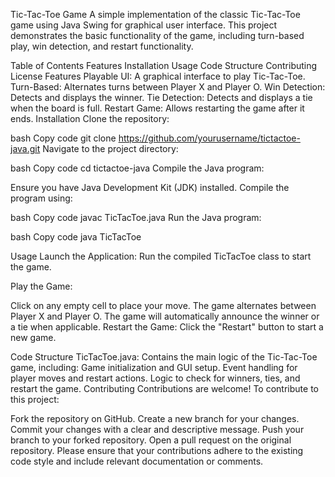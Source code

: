 Tic-Tac-Toe Game
A simple implementation of the classic Tic-Tac-Toe game using Java Swing for graphical user interface. This project demonstrates the basic functionality of the game, including turn-based play, win detection, and restart functionality.

Table of Contents
Features
Installation
Usage
Code Structure
Contributing
License
Features
Playable UI: A graphical interface to play Tic-Tac-Toe.
Turn-Based: Alternates turns between Player X and Player O.
Win Detection: Detects and displays the winner.
Tie Detection: Detects and displays a tie when the board is full.
Restart Game: Allows restarting the game after it ends.
Installation
Clone the repository:

bash
Copy code
git clone https://github.com/yourusername/tictactoe-java.git
Navigate to the project directory:

bash
Copy code
cd tictactoe-java
Compile the Java program:

Ensure you have Java Development Kit (JDK) installed. Compile the program using:

bash
Copy code
javac TicTacToe.java
Run the Java program:

bash
Copy code
java TicTacToe

Usage
Launch the Application: Run the compiled TicTacToe class to start the game.

Play the Game:

Click on any empty cell to place your move.
The game alternates between Player X and Player O.
The game will automatically announce the winner or a tie when applicable.
Restart the Game: Click the "Restart" button to start a new game.

Code Structure
TicTacToe.java: Contains the main logic of the Tic-Tac-Toe game, including:
Game initialization and GUI setup.
Event handling for player moves and restart actions.
Logic to check for winners, ties, and restart the game.
Contributing
Contributions are welcome! To contribute to this project:

Fork the repository on GitHub.
Create a new branch for your changes.
Commit your changes with a clear and descriptive message.
Push your branch to your forked repository.
Open a pull request on the original repository.
Please ensure that your contributions adhere to the existing code style and include relevant documentation or comments.
